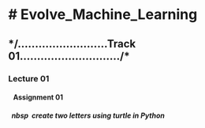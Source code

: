 <h1># Evolve_Machine_Learning</h1>
<h2>*/..........................Track 01............................./*</h2>
<h3>Lecture 01</h3>
<h4>&nbsp&nbsp Assignment 01</h4>
<h5>&nbsp&nbspnbsp&nbsp create two letters using turtle in Python </h5>
